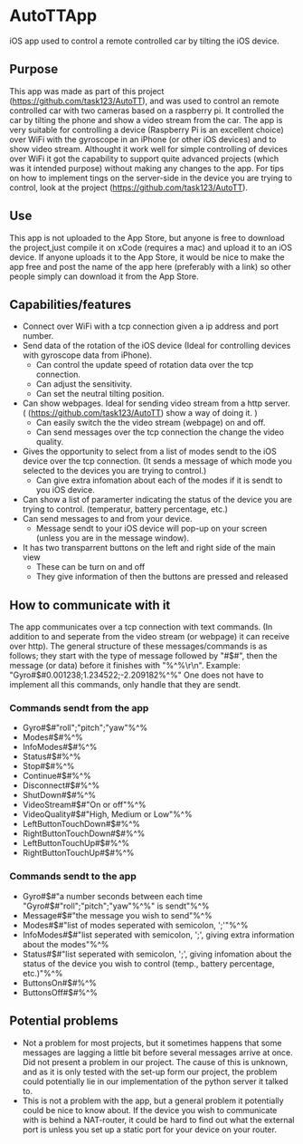 # AutoTTApp
iOS app used to control a remote controlled car by tilting the iOS device.

## Purpose
This app was made as part of this project (https://github.com/task123/AutoTT), and was used to control an remote controlled car with two cameras based on a raspberry pi. It controlled the car by tilting the phone and show a video stream from the car. The app is very suitable for controlling a device (Raspberry Pi is an excellent choice) over WiFi with the gyroscope in an iPhone (or other iOS devices) and to show video stream. Althought it work well for simple controlling of devices over WiFi it got the capability to support quite advanced projects (which was it intended purpose) without making any changes to the app. For tips on how to implement tings on the server-side in the device you are trying to control, look at the project (https://github.com/task123/AutoTT).

## Use
This app is not uploaded to the App Store, but anyone is free to download the project,just compile it on xCode (requires a mac) and upload it to an iOS device. If anyone uploads it to the App Store, it would be nice to make the app free and post the name of the app here (preferably with a link) so other people simply can download it from the App Store.

## Capabilities/features
* Connect over WiFi with a tcp connection given a ip address and port number.
* Send data of the rotation of the iOS device (Ideal for controlling devices with gyroscope data from iPhone).
  * Can control the update speed of rotation data over the tcp connection.
  * Can adjust the sensitivity.
  * Can set the neutral tilting position. 
* Can show webpages. Ideal for sending video stream from a http server. ( (https://github.com/task123/AutoTT) show a way of doing it. )
  * Can easily switch the the video stream (webpage) on and off.
  * Can send messages over the tcp connection the change the video quality.
* Gives the opportunity to select from a list of modes sendt to the iOS device over the tcp connection. (It sends a message of which mode you selected to the devices you are trying to control.)
  * Can give extra infomation about each of the modes if it is sendt to you iOS device.
* Can show a list of paramerter indicating the status of the device you are trying to control. (temperatur, battery percentage, etc.)
* Can send messages to and from your device.
  * Message sendt to your iOS device will pop-up on your screen (unless you are in the message window).
* It has two transparrent buttons on the left and right side of the main view
  * These can be turn on and off
  * They give information of then the buttons are pressed and released

## How to communicate with it
The app communicates over a tcp connection with text commands. (In addition to and seperate from the video stream (or webpage) it can receive over http). The general structure of these messages/commands is as follows; they start with the type of message followed by "#$#", then the message (or data) before it finishes with "%^%\r\n". Example: "Gyro#$#0.001238;1.234522;-2.209182%^%" One does not have to implement all this commands, only handle that they are sendt.

### Commands sendt from the app
* Gyro#$#"roll";"pitch";"yaw"%^%
* Modes#$#%^%
* InfoModes#$#%^%
* Status#$#%^%
* Stop#$#%^%
* Continue#$#%^%
* Disconnect#$#%^%
* ShutDown#$#%^%
* VideoStream#$#"On or off"%^%
* VideoQuality#$#"High, Medium or Low"%^%
* LeftButtonTouchDown#$#%^%
* RightButtonTouchDown#$#%^%
* LeftButtonTouchUp#$#%^%
* RightButtonTouchUp#$#%^%

### Commands sendt to the app
* Gyro#$#"a number seconds between each time "Gyro#$#"roll";"pitch";"yaw"%^%" is sendt"%^%
* Message#$#"the message you wish to send"%^%
* Modes#$#"list of modes seperated with semicolon, ';'"%^%
* InfoModes#$#"list seperated with semicolon, ';', giving extra information about the modes"%^%
* Status#$#"list seperated with semicolon, ';', giving infomation about the status of the device you wish to control (temp., battery percentage, etc.)"%^%
* ButtonsOn#$#%^%
* ButtonsOff#$#%^%

## Potential problems
* Not a problem for most projects, but it sometimes happens that some messages are lagging a little bit before several messages arrive at once. Did not present a problem in our project. The cause of this is unknown, and as it is only tested with the set-up form our project, the problem could potentially lie in our implementation of the python server it talked to.
* This is not a problem with the app, but a general problem it potentially could be nice to know about. If the device you wish to communicate with is behind a NAT-router, it could be hard to find out what the external port is unless you set up a static port for your device on your router.
